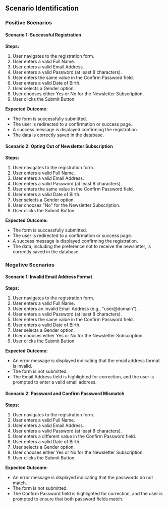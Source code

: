 ## Scenario Identification

### Positive Scenarios

#### Scenario 1: Successful Registration

**Steps:**

1. User navigates to the registration form.
2. User enters a valid Full Name.
3. User enters a valid Email Address.
4. User enters a valid Password (at least 8 characters).
5. User enters the same value in the Confirm Password field.
6. User enters a valid Date of Birth.
7. User selects a Gender option.
8. User chooses either Yes or No for the Newsletter Subscription.
9. User clicks the Submit Button.

**Expected Outcome:**

- The form is successfully submitted.
- The user is redirected to a confirmation or success page.
- A success message is displayed confirming the registration.
- The data is correctly saved in the database.

#### Scenario 2: Opting Out of Newsletter Subscription

**Steps:**

1. User navigates to the registration form.
2. User enters a valid Full Name.
3. User enters a valid Email Address.
4. User enters a valid Password (at least 8 characters).
5. User enters the same value in the Confirm Password field.
6. User enters a valid Date of Birth.
7. User selects a Gender option.
8. User chooses "No" for the Newsletter Subscription.
9. User clicks the Submit Button.

**Expected Outcome:**

- The form is successfully submitted.
- The user is redirected to a confirmation or success page.
- A success message is displayed confirming the registration.
- The data, including the preference not to receive the newsletter, is correctly saved in the database.

### Negative Scenarios

#### Scenario 1: Invalid Email Address Format

**Steps:**

1. User navigates to the registration form.
2. User enters a valid Full Name.
3. User enters an invalid Email Address (e.g., "user@domain").
4. User enters a valid Password (at least 8 characters).
5. User enters the same value in the Confirm Password field.
6. User enters a valid Date of Birth.
7. User selects a Gender option.
8. User chooses either Yes or No for the Newsletter Subscription.
9. User clicks the Submit Button.

**Expected Outcome:**

- An error message is displayed indicating that the email address format is invalid.
- The form is not submitted.
- The Email Address field is highlighted for correction, and the user is prompted to enter a valid email address.

#### Scenario 2: Password and Confirm Password Mismatch

**Steps:**

1. User navigates to the registration form.
2. User enters a valid Full Name.
3. User enters a valid Email Address.
4. User enters a valid Password (at least 8 characters).
5. User enters a different value in the Confirm Password field.
6. User enters a valid Date of Birth.
7. User selects a Gender option.
8. User chooses either Yes or No for the Newsletter Subscription.
9. User clicks the Submit Button.

**Expected Outcome:**

- An error message is displayed indicating that the passwords do not match.
- The form is not submitted.
- The Confirm Password field is highlighted for correction, and the user is prompted to ensure that both password fields match.
